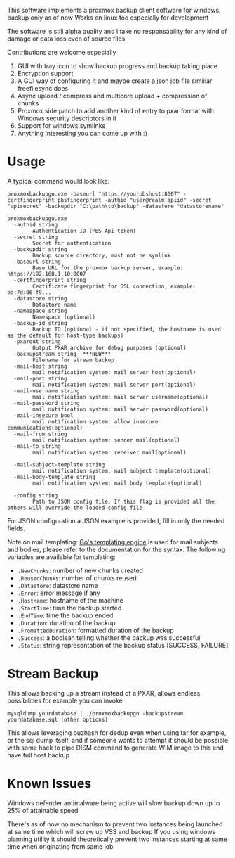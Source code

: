 This software implements a proxmox backup client software for windows, backup only as of now
Works on linux too especially for development

The software is still alpha quality and i take no responsability for any kind of damage or data loss even of source files.

Contributions are welcome especially 

1. GUI with tray icon to show backup progress and backup taking place
2. Encryption support
3. A GUI way of configuring it and maybe create a json job file similiar freefilesync does
4. Async upload / compress and multicore upload + compression of chunks
5. Proxmox side patch to add another kind of entry to pxar format with Windows security descriptors in it
6. Support for windows symlinks
7. Anything interesting you can come up with :)

Usage
=====

A typical command would look like:
```shell
proxmoxbackupgo.exe -baseurl "https://yourpbshost:8007" -certfingerprint pbsfingerprint -authid "user@realm!apiid" -secret "apisecret" -backupdir "C:\path\to\backup" -datastore "datastorename"

```


```
proxmoxbackupgo.exe
  -authid string
        Authentication ID (PBS Api token)
  -secret string
        Secret for authentication
  -backupdir string
        Backup source directory, must not be symlink
  -baseurl string
        Base URL for the proxmox backup server, example: https://192.168.1.10:8007
  -certfingerprint string
        Certificate fingerprint for SSL connection, example: ea:7d:06:f9...
  -datastore string
        Datastore name
  -namespace string
        Namespace (optional)
  -backup-id string
        Backup ID (optional - if not specified, the hostname is used as the default for host-type backups)
  -pxarout string
        Output PXAR archive for debug purposes (optional)
  -backupstream string  ***NEW***
    	Filename for stream backup
  -mail-host string
        mail notification system: mail server host(optional)
  -mail-port string
        mail notification system: mail server port(optional)
  -mail-username string
        mail notification system: mail server username(optional)
  -mail-password string
        mail notification system: mail server password(optional)
  -mail-insecure bool
        mail notification system: allow insecure communications(optional)
  -mail-from string
        mail notification system: sender mail(optional)
  -mail-to string
        mail notification system: receiver mail(optional)

  -mail-subject-template string
        mail notification system: mail subject template(optional)
  -mail-body-template string
        mail notification system: mail body template(optional)

  -config string
        Path to JSON config file. If this flag is provided all the others will override the loaded config file

```

For JSON configuration a JSON example is provided, fill in only the needed fields.


Note on mail templating:
[Go's templating engine](https://pkg.go.dev/text/template) is used for mail subjects and bodies, please refer to the documentation for the syntax.
The following variables are available for templating:
- `.NewChunks`: number of new chunks created
- `.ReusedChunks`: number of chunks reused
- `.Datastore`: datastore name
- `.Error`: error message if any
- `.Hostname`: hostname of the machine
- `.StartTime`: time the backup started
- `.EndTime`: time the backup ended
- `.Duration`: duration of the backup
- `.FromattedDuration`: formatted duration of the backup
- `.Success`: a boolean telling whether the backup was successful 
- `.Status`: string representation of the backup status [SUCCESS, FAILURE]

Stream Backup
=============
This allows backing up a stream instead of a PXAR, allows endless possibilities for example you can invoke 

```
mysqldump yourdatabase | ./proxmoxbackupgo -backupstream yourdatabase.sql [other options]
```

This allows leveraging buzhash for dedup even when using tar for example, or the sql dump itself, and if someone wants to attempt it should be possible with some hack to pipe DISM command to generate WIM image to this and have full host backup

Known Issues
============

Windows defender antimalware being active will slow backup down up to 25% of attainable speed 

There's as of now no mechanism to prevent two instances being launched at same time which will screw up VSS and backup
If you using windows planning utility it should theoretically prevent two instances starting at same time when originating from same job

